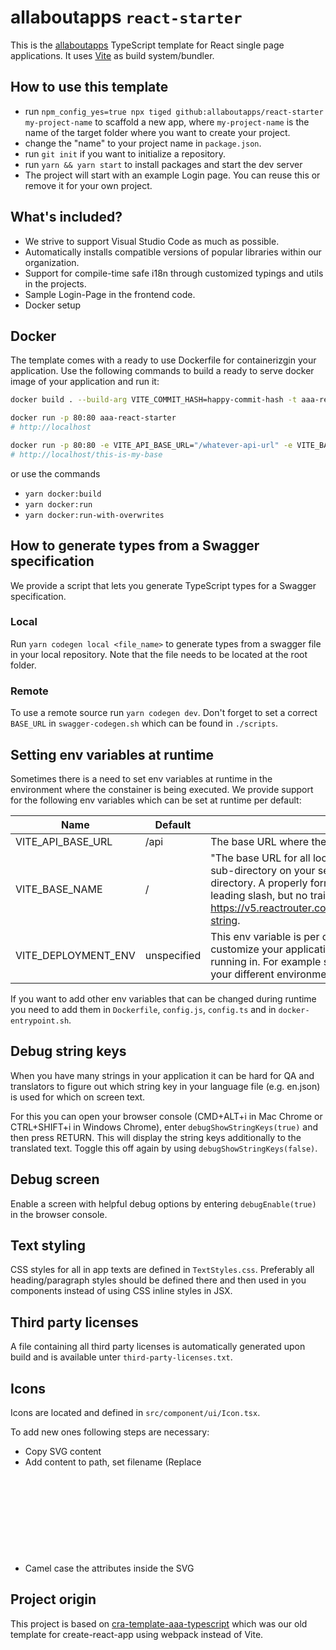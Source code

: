 # allaboutapps `react-starter`

This is the [allaboutapps](https://allaboutapps.at/) TypeScript template for React single page applications. It uses [Vite](https://vitejs.dev/) as build system/bundler.

## How to use this template
- run `npm_config_yes=true npx tiged github:allaboutapps/react-starter my-project-name` to scaffold a new app, where `my-project-name` is the name of the target folder where you want to create your project.
- change the "name" to your project name in `package.json`.
- run `git init` if you want to initialize a repository.
- run `yarn && yarn start` to install packages and start the dev server
- The project will start with an example Login page. You can reuse this or remove it for your own project.

## What's included?
- We strive to support Visual Studio Code as much as possible.
- Automatically installs compatible versions of popular libraries within our organization.
- Support for compile-time safe i18n through customized typings and utils in the projects.
- Sample Login-Page in the frontend code.
- Docker setup

## Docker
The template comes with a ready to use Dockerfile for containerizgin your application. Use the following commands to build a ready to serve docker image of your application and run it:

```sh
docker build . --build-arg VITE_COMMIT_HASH=happy-commit-hash -t aaa-react-starter

docker run -p 80:80 aaa-react-starter
# http://localhost

docker run -p 80:80 -e VITE_API_BASE_URL="/whatever-api-url" -e VITE_BASE_NAME="/this-is-my-base" -e VITE_DEPLOYMENT_ENV="happy-env" aaa-react-starter
# http://localhost/this-is-my-base
```

or use the commands

- `yarn docker:build`
- `yarn docker:run`
- `yarn docker:run-with-overwrites`

## How to generate types from a Swagger specification

We provide a script that lets you generate TypeScript types for a Swagger specification.

### Local

Run `yarn codegen local <file_name>` to generate types from a swagger file in your local repository. Note that the file needs to be located at the root folder.

### Remote

To use a remote source run `yarn codegen dev`. Don't forget to set a correct `BASE_URL` in `swagger-codegen.sh` which can be found in `./scripts`.

## Setting env variables at runtime

Sometimes there is a need to set env variables at runtime in the environment where the constainer is being executed. We provide support for the following env variables which can be set at runtime per default:

| Name          | Default       | Description   |
| ------------- | ------------- | ------------- |
| VITE_API_BASE_URL | /api | The base URL where the API can be found. |
| VITE_BASE_NAME | / | "The base URL for all locations. If your app is served from a sub-directory on your server, you’ll want to set this to the sub-directory. A properly formatted basename should have a leading slash, but no trailing slash." Taken from https://v5.reactrouter.com/web/api/BrowserRouter/basename-string. |
| VITE_DEPLOYMENT_ENV | unspecified | This env variable is per default not used, but you can use it to customize your application depending on the environment it is running in. For example set it to `dev`, `staging` or `production` for your different environments. |

If you want to add other env variables that can be changed during runtime you need to add them in `Dockerfile`, `config.js`, `config.ts` and in `docker-entrypoint.sh`.

## Debug string keys

When you have many strings in your application it can be hard for QA and translators to figure out which string key in your language file (e.g. en.json) is used for which on screen text.

For this you can open your browser console (CMD+ALT+i in Mac Chrome or CTRL+SHIFT+i in Windows Chrome), enter `debugShowStringKeys(true)` and then press RETURN. This will display the string keys additionally to the translated text. Toggle this off again by using `debugShowStringKeys(false)`.

## Debug screen

Enable a screen with helpful debug options by entering `debugEnable(true)` in the browser console.

## Text styling

CSS styles for all in app texts are defined in `TextStyles.css`. Preferably all heading/paragraph styles should be defined there and then used in you components instead of using CSS inline styles in JSX.

## Third party licenses

A file containing all third party licenses is automatically generated upon build and is available unter `third-party-licenses.txt`.

## Icons

Icons are located and defined in `src/component/ui/Icon.tsx`.

To add new ones following steps are necessary:

* Copy SVG content
* Add content to path, set filename (Replace <svg> with a <g> if you want to set transformations for all child elements)
* Camel case the attributes inside the SVG

## Project origin

This project is based on [cra-template-aaa-typescript](https://github.com/allaboutapps/cra-template-aaa-typescript) which was our old template for create-react-app using webpack instead of Vite.
